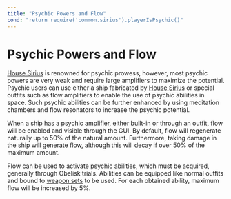 ```yaml
---
title: "Psychic Powers and Flow"
cond: "return require('common.sirius').playerIsPsychic()"
---
```

# Psychic Powers and Flow

[House Sirius](lore/factions/sirius) is renowned for psychic prowess, however, most psychic powers are very weak and require large amplifiers to maximize the potential.
Psychic users can use either a ship fabricated by [House Sirius](lore/factions/sirius) or special outfits such as flow amplifiers to enable the use of psychic abilities in space.
Such psychic abilities can be further enhanced by using meditation chambers and flow resonators to increase the psychic potential.

When a ship has a psychic amplifier, either built-in or through an outfit, flow will be enabled and visible through the GUI.
By default, flow will regenerate naturally up to 50% of the natural amount.
Furthermore, taking damage in the ship will generate flow, although this will decay if over 50% of the maximum amount.

Flow can be used to activate psychic abilities, which must be acquired, generally through Obelisk trials.
Abilities can be equipped like normal outfits and bound to [weapon sets](mechanics/weaponsets) to be used.
For each obtained ability, maximum flow will be increased by 5%.
